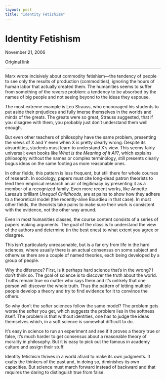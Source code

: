 ```yaml
---
layout: post
title: "Identity Fetishism"
---
```

Identity Fetishism
==================

November 21, 2006

[Original link](http://www.aaronsw.com/weblog/idfetish)

* * * * *

Marx wrote incisively about commodity fetishism—the tendency of people
to see only the results of production (commodities), ignoring the hours
of human labor that actually created them. The humanities seems to
suffer from something of the reverse problem: a tendency to be absorbed
by the names of big people and not seeing beyond to the ideas they
espouse.

The most extreme example is Leo Strauss, who encouraged his students to
put aside their prejudices and fully imerse themselves in the worlds and
minds of the greats. The greats were so great, Strauss suggested, that
if you disagree with them, you probably just don’t understand them well
enough.

But even other teachers of philosophy have the same problem, presenting
the views of X and Y even when X is pretty clearly wrong. Despite its
absurdities, students must learn to understand X’s view. This seems
fairly universal; even books like *What is the Meaning of it All?*,
which explains philosophy without the names or complex terminology,
still presents clearly bogus ideas on the same footing as more
reasonable ones.

In other fields, this pattern is less frequent, but still there for
whole courses of research. In sociology, papers must cite long-dead
patron theorists to lend their empirical research an air of legitimacy
by presenting it as a member of a recognized family. Even more recent
works, like Annette Lareau’s brilliant *Unequal Childhoods*, are at
pains to show how they adhere to a theoretical model (the recently-alive
Bourdieu in that case). In most other fields, the theorists take pains
to make sure their work is consistent with the evidence, not the other
way around.

Even in most humanities classes, the course content consists of a series
of papers making arguments. The goal of the class is to understand the
view of the authors and determine (in the best ones) to what extent you
agree or disagree.

This isn’t particularly unreasonable, but is a far cry from life in the
hard sciences, where usually there is an actual consensus on some
subject and otherwise there are a couple of named theories, each being
developed by a group of people.

Why the diference? First, is it perhaps hard science that’s in the
wrong? I don’t think so. The goal of science is to discover the truth
about the world. Truths remain true no matter who says them and it’s
unlikely that one person will discover the whole truth. Thus the pattern
of letting multiple people develop a theory and try to find evidence for
it to convince the others.

So why don’t the softer sciences follow the same model? The problem gets
worse the softer you get, which suggests the problem lies in the
softness itself. The problem is that without identities, one has to
judge the ideas themselves which, in a soft science is somewhat
difficult to do.

It’s easy in science to run an experiment and see if it proves a theory
true or false, it’s much harder to get consensus about a reasonable
theory of morality in philosophy. But it is easy to pick out the famous
in academy culture and assign their stuff.

Identity fetishism thrives in a world afraid to make its own judgments.
It exalts the thinkers of the past and, in doing so, diminishes its own
capacities. But science must march forward instead of backward and that
requires the daring to distinguish true from false.
